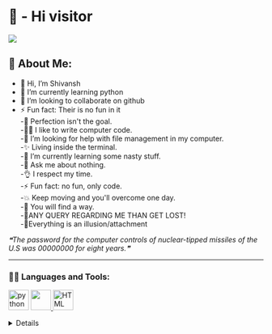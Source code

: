 <h1>👋 - Hi visitor</h1>
<img src="https://readme-typing-svg.demolab.com?font=Fira+Code&size=50&duration=1500&pause=2000&color=20F77B&width=850&height=100&lines=Hello+Shivansh+here;Everything+is+fine;Thanks+for+being+here.">

## 💫 About Me:

- 👋 Hi, I’m Shivansh <br>
- 🌱 I’m currently learning python<br>
- 💞️ I’m looking to collaborate on github<br>
- ⚡ Fun fact: Their is no fun in it<br>
-🔭 Perfection isn't the goal.<br>
-🧑‍💻 I like to write computer code.<br>
-🤝 I’m looking for help with file management in my computer.<br>
-✨ Living inside the terminal.<br>
-🌱 I’m currently learning some nasty stuff.<br>
-💬 Ask me about nothing.<br>
-👌 I respect my time.<br>
-⚡ Fun fact: no fun, only code.<br>
-💥 Keep moving and you'll overcome one day.<br>
-📧 You will find a way.<br>
-💫ANY QUERY REGARDING ME THAN GET LOST!<br>
-💞️Everything is an illusion/attachment<br>


<!--STARTS_HERE_QUOTE_README-->
<i>❝The password for the computer controls of nuclear-tipped missiles of the U.S was 00000000 for eight years.❞</i>
<!--ENDS_HERE_QUOTE_README-->

***
<h3 align="left" title="...and I'm happy to see you here :)">🧑‍💻 Languages and Tools: </h3>
    <p align="left"> 
            <img src="https://cdn.jsdelivr.net/gh/offensive-vk/Icons@master/python/python-original.svg" alt="python" width="40" height="40" /> </a> 
        <a href="https://github.com/" target="_blank" rel="noreferrer">
            <img src="https://cdn.jsdelivr.net/gh/offensive-vk/Icons@master/github/github-original.svg" height="40" width="40" /> </a>
            <img src="https://upload.wikimedia.org/wikipedia/commons/thumb/6/61/HTML5_logo_and_wordmark.svg/220px-HTML5_logo_and_wordmark.svg.png" height="40" width="40" alt="HTML">
                </p>
                <details>
                <hr>
                    <!--
[![🦅 Mirror Sync](https://github.com/offensive-vk/offensive-vk/actions/workflows/mirror.yml/badge.svg)](https://github.com/offensive-vk/offensive-vk/actions/workflows/mirror.yml)
[![📃 Update Recent Activity](https://github.com/offensive-vk/offensive-vk/actions/workflows/recent.yml/badge.svg)](https://github.com/offensive-vk/offensive-vk/actions/workflows/recent.yml)
[![✨ Generate Contribution Pattern](https://github.com/offensive-vk/offensive-vk/actions/workflows/contributions.yml/badge.svg)](https://github.com/offensive-vk/offensive-vk/actions/workflows/contributions.yml)
[![🐍 Generate Snake Contribution](https://github.com/offensive-vk/offensive-vk/actions/workflows/snake.yml/badge.svg)](https://github.com/offensive-vk/offensive-vk/actions/workflows/snake.yml)
[![🚢 Automated Docker Testing](https://github.com/offensive-vk/offensive-vk/actions/workflows/dind.yml/badge.svg)](https://github.com/offensive-vk/offensive-vk/actions/workflows/dind.yml)
[![📊 Generates Metrics](https://github.com/offensive-vk/offensive-vk/actions/workflows/metrics.yml/badge.svg)](https://github.com/offensive-vk/offensive-vk/actions/workflows/metrics.yml)
-->
    <a href="https://github.com/hiddenuser-sk">
  <summary><h4>💻 Click here to See Cool Stuff ⬇️</h4></summary>
<h1 align="center">Work in progress</h1>
<p align="center">Other features are in progress, feel free to follow me to discover them.</p>
<p align="center">
         <summary><h4>Can you think what do i do ???</h4></summary>
        CTRL+C<br>
        CTRL+V......
  <kbd>Thanks for visiting :)</kbd>
    <p align="center">
  <a href="https://github.com/hiddenuser-sk">See ya <3</a>
</p>
</p>
